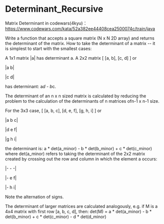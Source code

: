# Determinant_Recursive

Matrix Determinant in codewars(4kyu)：https://www.codewars.com/kata/52a382ee44408cea2500074c/train/java

Write a function that accepts a square matrix (N x N 2D array) and returns the determinant of the matrix.
How to take the determinant of a matrix -- it is simplest to start with the smallest cases:

A 1x1 matrix |a| has determinant a.
A 2x2 matrix [ [a, b], [c, d] ] or

|a  b|

|c  d|

has determinant: a*d - b*c.

The determinant of an n x n sized matrix is calculated by reducing the problem to the calculation of the determinants of n matrices ofn-1 x n-1 size.

For the 3x3 case, [ [a, b, c], [d, e, f], [g, h, i] ] or

|a b c|  

|d e f|  

|g h i|  

the determinant is: a * det(a_minor) - b * det(b_minor) + c * det(c_minor) 
where det(a_minor) refers to taking the determinant of the 2x2 matrix created by crossing out the row and column in which the element a occurs:

|- - -|

|- e f|

|- h i|  

Note the alternation of signs.

The determinant of larger matrices are calculated analogously, e.g. if M is a 4x4 matrix with first row [a, b, c, d], then:
det(M) = a * det(a_minor) - b * det(b_minor) + c * det(c_minor) - d * det(d_minor)
